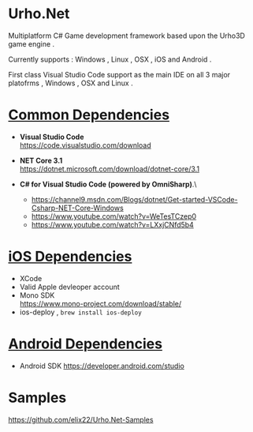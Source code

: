 # Urho.Net
Multiplatform C# Game development framework based upon the Urho3D game engine .

Currently supports :  Windows , Linux , OSX , iOS and Android . 

First class Visual Studio Code support as the main IDE on all 3 major platofrms , Windows , OSX and Linux .

# <u> Common Dependencies </u>
- **Visual Studio Code** \
  https://code.visualstudio.com/download

- **NET Core 3.1**  \
  https://dotnet.microsoft.com/download/dotnet-core/3.1

- **C# for Visual Studio Code (powered by OmniSharp)**.\
  - https://channel9.msdn.com/Blogs/dotnet/Get-started-VSCode-Csharp-NET-Core-Windows
  - https://www.youtube.com/watch?v=WeTesTCzep0
  - https://www.youtube.com/watch?v=LXxjCNfd5b4

# <u> iOS Dependencies </u>
- XCode
- Valid Apple devleoper account
- Mono SDK \
  https://www.mono-project.com/download/stable/
- ios-deploy , `brew install ios-deploy`

# <u> Android Dependencies </u>
- Android SDK https://developer.android.com/studio

# Samples 
https://github.com/elix22/Urho.Net-Samples
